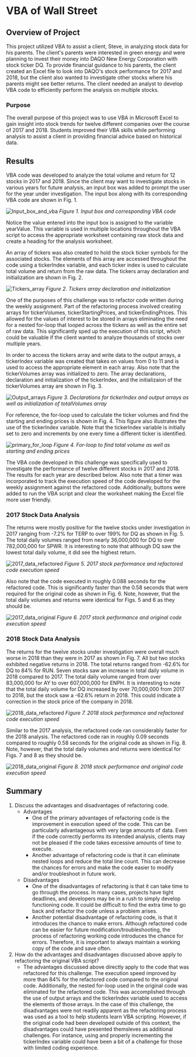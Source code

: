 # VBA of Wall Street

## Overview of Project

This project utilized VBA to assist a client, Steve, in analyzing stock data for his parents. The client's parents were interested in green energy and were planning to invest their money into DAQO New Energy Corporation with stock ticker DQ. To provide financial guidance to his parents, the client created an Excel file to look into DAQO's stock performance for 2017 and 2018, but the client also wanted to investigate other stocks where his parents might see better returns. The client needed an analyst to develop VBA code to efficiently perform the analysis on multiple stocks.

### Purpose

The overall purpose of this project was to use VBA in Microsoft Excel to gain insight into stock trends for twelve different companies over the course of 2017 and 2018. Students improved their VBA skills while performing analysis to assist a client in providing financial advice based on historical data.

## Results

VBA code was developed to analyze the total volume and return for 12 stocks in 2017 and 2018. Since the client may want to investigate stocks in various years for future analysis, an input box was added to prompt the user for the year under investigation. The input box along with its corresponding VBA code are shown in Fig. 1.

![Input_box_and_vba](./Resources/Input_box_and_code.png)
*Figure 1. Input box and corresponding VBA code*

Notice the value entered into the input box is assigned to the variable yearValue. This variable is used in multiple locations throughout the VBA script to access the appropriate worksheet containing raw stock data and create a heading for the analysis worksheet.

An array of tickers was also created to hold the stock ticker symbols for the associated stocks. The elements of this array are accessed throughout the code using a tickerIndex variable, and each ticker index is used to calculate total volume and return from the raw data. The tickers array declaration and initialization are shown in Fig. 2.

![Tickers_array](./Resources/Tickers_array.png)
*Figure 2. Tickers array declaration and initialization*

One of the purposes of this challenge was to refactor code written during the weekly assignment. Part of the refactoring process involved creating arrays for tickerVolumes, tickerStartingPrices, and tickerEndingPrices. This allowed for the values of interest to be stored in arrays eliminating the need for a nested for-loop that looped across the tickers as well as the entire set of raw data. This significantly sped up the execution of this script, which could be valuable if the client wanted to analyze thousands of stocks over multiple years.

In order to access the tickers array and write data to the output arrays, a tickerIndex variable was created that takes on values from 0 to 11 and is used to access the appropriate element in each array. Also note that the tickerVolumes array was initialized to zero. The array declarations, declaration and initialization of the tickerIndex, and the initializaion of the tickerVolumes array are shown in Fig. 3.

![Output_arrays](./Resources/Ticker_idx_output_arrays_totVol_init.png)
*Figure 3. Declarations for tickerIndex and output arrays as well as initialization of totalVolumes array*

For reference, the for-loop used to calculate the ticker volumes and find the starting and ending prices is shown in Fig. 4. This figure also illustrates the use of the tickerIndex variable. Note that the tickerIndex variable is initially set to zero and increments by one every time a different ticker is identified.

![primary_for_loop](./Resources/For_loop.png)
*Figure 4. For-loop to find total volume as well as starting and ending prices*

The VBA code developed in this challenge was specifically used to investigate the performance of twelve different stocks in 2017 and 2018. The results for each year are described below. Also note that a timer was incorporated to track the execution speed of the code developed for the weekly assignment against the refactored code. Additionally, buttons were added to run the VBA script and clear the worksheet making the Excel file more user friendly.

### 2017 Stock Data Analysis

The returns were mostly positive for the twelve stocks under investigation in 2017 ranging from -7.2% for TERP to over 199% for DQ as shown in Fig. 5. The total daily volumes ranged from nearly 36,000,000 for DQ to over 782,000,000 for SPWR. It is interesting to note that although DQ saw the lowest total daily volume, it did see the highest return.

![2017_data_refactored](./Resources/VBA_Challenge_2017.png)
*Figure 5. 2017 stock performance and refactored code execution speed*

Also note that the code executed in roughly 0.088 seconds for the refactored code. This is significantly faster than the 0.58 seconds that were required for the original code as shown in Fig. 6. Note, however, that the total daily volumes and returns were identical for Figs. 5 and 6 as they should be.

![2017_data_original](./Resources/VBA_Challenge_2017_original_code.png)
*Figure 6. 2017 stock performance and original code execution speed*

### 2018 Stock Data Analysis

The returns for the twelve stocks under investigation were overall much worse in 2018 than they were in 2017 as shown in Fig. 7. All but two stocks exhibited negative returns in 2018. The total returns ranged from -62.6% for DQ to 84% for RUN. Seven stocks saw an increase in total daily volume in 2018 compared to 2017. The total daily volume ranged from over 83,000,000 for AY to over 607,000,000 for ENPH. It is interesting to note that the total daily volume for DQ increased by over 70,000,000 from 2017 to 2018, but the stock saw a -62.6% return in 2018. This could indicate a correction in the stock price of the company in 2018.

![2018_data_refactored](./Resources/VBA_Challenge_2018.png)
*Figure 7. 2018 stock performance and refactored code execution speed*

Similar to the 2017 analysis, the refactored code ran considerably faster for the 2018 analysis. The refactored code ran in roughly 0.09 seconds compared to roughly 0.58 seconds for the original code as shown in Fig. 8. Note, however, that the total daily volumes and returns were identical for Figs. 7 and 8 as they should be.

![2018_data_original](./Resources/VBA_Challenge_2018_original_code.png)
*Figure 8. 2018 stock performance and original code execution speed*

## Summary

1. Discuss the advantages and disadvantages of refactoring code.
    - Advantages
        - One of the primary advantages of refactoring code is the improvement in execution speed of the code. This can be particularly advantageous with very large amounts of data. Even if the code correctly performs its intended analysis, clients may not be pleased if the code takes excessive amounts of time to execute.
        - Another advantage of refactoring code is that it can eliminate nested loops and reduce the total line count. This can decrease the chances for errors and make the code easier to modify and/or troubleshoot in future work.
    - Disadvantages
        - One of the disadvantages of refactoring is that it can take time to go through the process. In many cases, projects have tight deadlines, and developers may be in a rush to simply develop functioning code. It could be difficult to find the extra time to go back and refactor the code unless a problem arises.
        - Another potential disadvantage of refactoring code, is that it introduces the chance to make errors. Although refactored code can be easier for future modification/troubleshooting, the process of refactoring working code introduces the chance for errors. Therefore, it is important to always maintain a working copy of the code and save often.
2. How do the advantages and disadvantages discussed above apply to refactoring the original VBA script?
    - The advantages discussed above directly apply to the code that was refactored for this challenge. The execution speed improved by more than 84% for the refactored code compared to the original code. Additionally, the nested for-loop used in the original code was eliminated for the refactored code. This was accomplished through the use of output arrays and the tickerIndex variable used to access the elements of those arrays. In the case of this challenge, the disadvantages were not readily apparent as the refactoring process was used as a tool to help students learn VBA scripting. However, if the original code had been developed outside of this context, the disadvantages could have presented themsleves as additional challenges. For instance, using and properly incrementing the tickerIndex variable could have been a bit of a challenge for those with limited coding experience.
